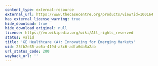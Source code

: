 ```yaml
---
content_type: external-resource
external_url: https://www.thecasecentre.org/products/view?id=100164
has_external_license_warning: true
hide_download: true
hide_download_original: null
license: https://en.wikipedia.org/wiki/All_rights_reserved
status: valid
title: 'GE Healthcare (A): Innovating for Emerging Markets'
uid: 25fb2e35-ac6a-419d-a3c6-adfa6da8a2ab
url_status_code: 200
wayback_url: ''
---
```

